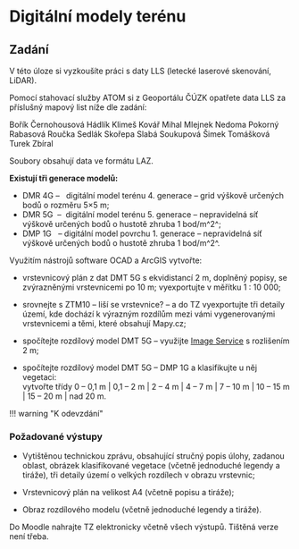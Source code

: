 # Digitální modely terénu

## Zadání 

V této úloze si vyzkoušíte práci s daty LLS (letecké laserové skenování, LiDAR).

Pomocí stahovací služby ATOM si z Geoportálu ČÚZK opatřete data LLS za příslušný mapový list níže dle zadání:


Bořík
Černohousová
Hádlík
Klimeš
Kovář
Mihal
Mlejnek
Nedoma
Pokorný
Rabasová
Roučka
Sedlák
Skořepa
Slabá
Soukupová
Šimek
Tomášková
Turek
Zbíral
  

Soubory obsahují data ve formátu LAZ.

**Existují tři generace modelů:**

- DMR 4G –   digitální model terénu 4. generace – grid výškově určených bodů o rozměru 5×5 m;
- DMR 5G  –  digitální model terénu 5. generace – nepravidelná síť výškově určených bodů o hustotě zhruba 1 bod/m^2^;
- DMP 1G   – digitální model povrchu 1. generace – nepravidelná síť výškově určených bodů o hustotě zhruba 1 bod/m^2^.

Využitím nástrojů software OCAD a ArcGIS vytvořte:

-   vrstevnicový plán z dat DMT 5G s ekvidistancí 2 m, doplněný popisy, se zvýrazněnými vrstevnicemi po 10 m; vyexportujte v měřítku 1 : 10 000;
-   srovnejte s ZTM10 – liší se vrstevnice? – a do TZ vyexportujte tři detaily území, kde dochází k výrazným rozdílům mezi vámi vygenerovanými vrstevnicemi a těmi, které obsahují Mapy.cz;
-   spočítejte rozdílový model DMT 5G – využijte [Image Service](https://ags.cuzk.cz/arcgis2/rest/services/dmr5g/ImageServer) s rozlišením 2 m;
    
-   spočítejte rozdílový model DMT 5G – DMP 1G a klasifikujte u něj vegetaci: <br />
    vytvořte třídy 0 – 0,1 m \| 0,1 – 2 m \| 2 – 4 m \| 4 – 7 m \| 7 – 10 m \| 10 – 15 m \| 15 – 20 m \| nad 20 m.

!!! warning "K odevzdání"

### Požadované výstupy

- Vytištěnou technickou zprávu, obsahující stručný popis úlohy, zadanou oblast, obrázek klasifikované vegetace (včetně jednoduché legendy a tiráže), tři detaily území o velkých rozdílech v obrazu vrstevnic;

- Vrstevnicový plán na velikost A4 (včetně popisu a tiráže);
- Obraz rozdílového modelu (včetně jednoduché legendy a tiráže).

Do Moodle nahrajte TZ elektronicky včetně všech výstupů. Tištěná verze není třeba.
